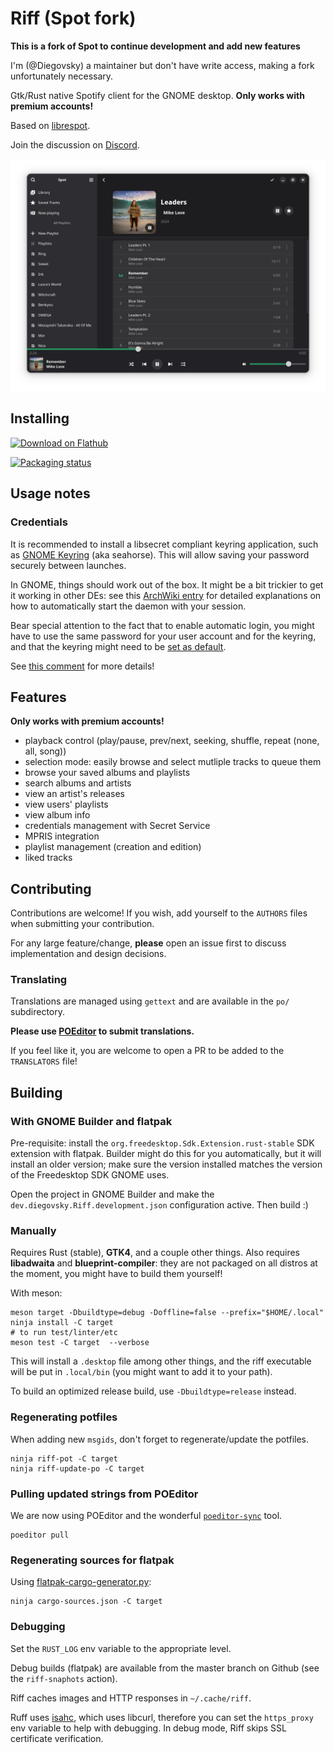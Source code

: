 # Riff (Spot fork)

**This is a fork of Spot to continue development and add new features**

I'm (@Diegovsky) a maintainer but don't have write access, making a fork unfortunately necessary.

Gtk/Rust native Spotify client for the GNOME desktop. **Only works with premium accounts!**

Based on [librespot](https://github.com/librespot-org/librespot/).

Join the discussion on [Discord](https://discord.gg/SYuYsjzWbm).

![Riff screenshot](./data/appstream/1.png)

## Installing

<a href='https://flathub.org/apps/details/dev.diegovsky.Riff'><img width='130' alt='Download on Flathub' src='https://flathub.org/assets/badges/flathub-badge-en.png'/></a>

[![Packaging status](https://repology.org/badge/vertical-allrepos/spot-client.svg)](https://repology.org/project/spot-client/versions)

## Usage notes

### Credentials

It is recommended to install a libsecret compliant keyring application, such as [GNOME Keyring](https://wiki.gnome.org/action/show/Projects/GnomeKeyring) (aka seahorse). This will allow saving your password securely between launches.

In GNOME, things should work out of the box. It might be a bit trickier to get it working in other DEs: see this [ArchWiki entry](https://wiki.archlinux.org/index.php/GNOME/Keyring) for detailed explanations on how to automatically start the daemon with your session.

Bear special attention to the fact that to enable automatic login, you might have to use the same password for your user account and for the keyring, and that the keyring might need to be [set as default](https://wiki.archlinux.org/index.php/GNOME/Keyring#Passwords_are_not_remembered).

See [this comment](https://github.com/xou816/spot/issues/92#issuecomment-801852593) for more details!

## Features

**Only works with premium accounts!**

- playback control (play/pause, prev/next, seeking, shuffle, repeat (none, all, song))
- selection mode: easily browse and select mutliple tracks to queue them
- browse your saved albums and playlists
- search albums and artists
- view an artist's releases
- view users' playlists
- view album info
- credentials management with Secret Service
- MPRIS integration
- playlist management (creation and edition)
- liked tracks

## Contributing

Contributions are welcome! If you wish, add yourself to the `AUTHORS` files when submitting your contribution.

For any large feature/change, **please** open an issue first to discuss implementation and design decisions.

### Translating

Translations are managed using `gettext` and are available in the `po/` subdirectory.

**Please use [POEditor](https://poeditor.com/join/project?hash=xfVrpQfRBM) to submit translations.**

If you feel like it, you are welcome to open a PR to be added to the `TRANSLATORS` file!

## Building

### With GNOME Builder and flatpak

Pre-requisite: install the `org.freedesktop.Sdk.Extension.rust-stable` SDK extension with flatpak. Builder might do this for you automatically, but it will install an older version; make sure  the version installed matches the version of the Freedesktop SDK GNOME uses.

Open the project in GNOME Builder and make the `dev.diegovsky.Riff.development.json` configuration active. Then build :)

### Manually

Requires Rust (stable), **GTK4**, and a couple other things. Also requires **libadwaita** and **blueprint-compiler**: they are not packaged on all distros at the moment, you might have to build them yourself!

With meson:

```
meson target -Dbuildtype=debug -Doffline=false --prefix="$HOME/.local"
ninja install -C target
# to run test/linter/etc
meson test -C target  --verbose
```

This will install a `.desktop` file among other things, and the riff executable will be put in `.local/bin` (you might want to add it to your path).

To build an optimized release build, use `-Dbuildtype=release` instead.

### Regenerating potfiles

When adding new `msgids`, don't forget to regenerate/update the potfiles.

```
ninja riff-pot -C target
ninja riff-update-po -C target
```

### Pulling updated strings from POEditor

We are now using POEditor and the wonderful [`poeditor-sync`](https://github.com/mick88/poeditor-sync) tool.

```
poeditor pull
```

### Regenerating sources for flatpak

Using [flatpak-cargo-generator.py](https://github.com/flatpak/flatpak-builder-tools/tree/master/cargo):

```
ninja cargo-sources.json -C target
```

### Debugging

Set the `RUST_LOG` env variable to the appropriate level.

Debug builds (flatpak) are available from the master branch on Github (see the `riff-snaphots` action).

Riff caches images and HTTP responses in `~/.cache/riff`.

Ruff uses [isahc](https://github.com/sagebind/isahc), which uses libcurl, therefore you can set the `https_proxy` env variable to help with debugging. In debug mode, Riff skips SSL certificate verification.
